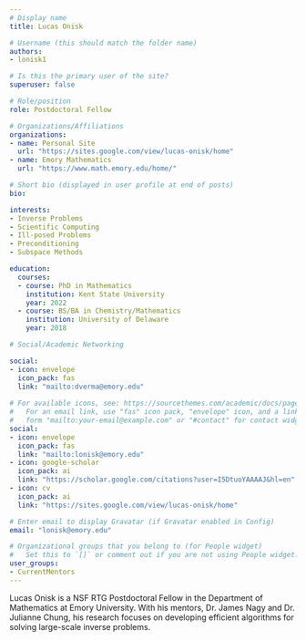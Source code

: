 ```yaml
---
# Display name
title: Lucas Onisk

# Username (this should match the folder name)
authors:
- lonisk1

# Is this the primary user of the site?
superuser: false

# Role/position
role: Postdoctoral Fellow

# Organizations/Affiliations
organizations:
- name: Personal Site
  url: "https://sites.google.com/view/lucas-onisk/home"
- name: Emory Mathematics
  url: "https://www.math.emory.edu/home/"

# Short bio (displayed in user profile at end of posts)
bio: 

interests:
- Inverse Problems
- Scientific Computing
- Ill-posed Problems
- Preconditioning
- Subspace Methods

education:
  courses:
  - course: PhD in Mathematics
    institution: Kent State University
    year: 2022
  - course: BS/BA in Chemistry/Mathematics
    institution: University of Delaware
    year: 2018

# Social/Academic Networking

social:
- icon: envelope
  icon_pack: fas
  link: "mailto:dverma@emory.edu"
  
# For available icons, see: https://sourcethemes.com/academic/docs/page-builder/#icons
#   For an email link, use "fas" icon pack, "envelope" icon, and a link in the
#   form "mailto:your-email@example.com" or "#contact" for contact widget.
social:
- icon: envelope
  icon_pack: fas
  link: "mailto:lonisk@emory.edu"
- icon: google-scholar
  icon_pack: ai
  link: "https://scholar.google.com/citations?user=I5DtuoYAAAAJ&hl=en"
- icon: cv
  icon_pack: ai
  link: "https://sites.google.com/view/lucas-onisk/home"

# Enter email to display Gravatar (if Gravatar enabled in Config)
email: "lonisk@emory.edu"

# Organizational groups that you belong to (for People widget)
#   Set this to `[]` or comment out if you are not using People widget.
user_groups:
- CurrentMentors
---
```


Lucas Onisk is a NSF RTG Postdoctoral Fellow in the Department of Mathematics at Emory University. With his mentors, Dr. James Nagy and Dr. Julianne Chung, his research focuses on developing efficient algorithms for solving large-scale inverse problems.
